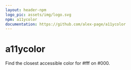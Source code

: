 ```yaml
---
layout: header-npm
logo_pic: assets/img/logo.svg
npm: a11ycolor
documentation: https://github.com/alex-page/a11ycolor
---
```


# a11ycolor

Find the closest accessible color for #fff on #000.
